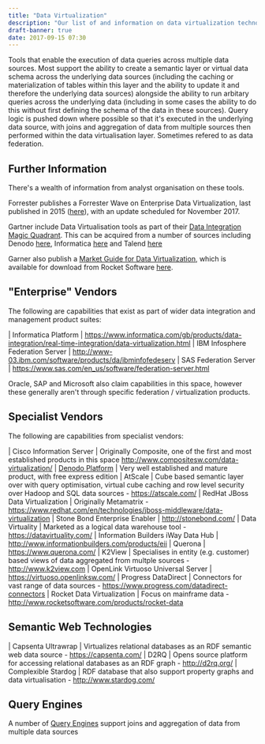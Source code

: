 ```yaml
---
title: "Data Virtualization"
description: "Our list of and information on data virtualization technologies, including Informatica, IBM, SAS, Cisco and Denodo technologies and alternatives to these."
draft-banner: true
date: 2017-09-15 07:30
---
```

Tools that enable the execution of data queries across multiple data sources.  Most support the ability to create a semantic layer or virtual data schema across the underlying data sources (including the caching or materialization of tables within this layer and the ability to update it and therefore the underlying data sources) alongside the ability to run arbitary queries across the underlying data (including in some cases the ability to do this without first defining the schema of the data in these sources).  Query logic is pushed down where possible so that it's executed in the underlying data source, with joins and aggregation of data from multiple sources then performed within the data virtualisation layer.  Sometimes refered to as data federation.
<!--more-->

## Further Information

There's a wealth of information from analyst organisation on these tools.

Forrester publishes a Forrester Wave on Enterprise Data Virtualization, last published in 2015 ([here](https://www.forrester.com/report/The+Forrester+Wave+Enterprise+Data+Virtualization+Q1+2015/-/E-RES117844)), with an update scheduled for November 2017.

Gartner include Data Virtualisation tools as part of their [Data Integration Magic Quadrant](https://www.gartner.com/doc/3777464/magic-quadrant-data-integration-tools).  This can be acquired from a number of sources including Denodo [here](https://www.denodo.com/en/page/2017-gartner-magic-quadrant-data-integration-tools), Informatica [here](https://www.informatica.com/gb/data-integration-magic-quadrant.html) and Talend [here](https://info.talend.com/gartnermqdi.html)

Garner also publish a [Market Guide for Data Virtualization](https://www.gartner.com/doc/3778873/market-guide-data-virtualization), which is available for download from Rocket Software [here](http://info.rocketsoftware.com/rocket-data-virtualization-gartner-report.html).

## "Enterprise" Vendors

The following are capabilities that exist as part of wider data integration and management product suites:

| Informatica Platform | <https://www.informatica.com/gb/products/data-integration/real-time-integration/data-virtualization.html>
| IBM Infosphere Federation Server | <http://www-03.ibm.com/software/products/da/ibminfofedeserv>
| SAS Federation Server | <https://www.sas.com/en_us/software/federation-server.html>

Oracle, SAP and Microsoft also claim capabilities in this space, however these generally aren't through specific federation / virtualization products.

## Specialist Vendors

The following are capabilities from specialist vendors:

| Cisco Information Server | Originally Composite, one of the first and most established products in this space <http://www.compositesw.com/data-virtualization/>
| [Denodo Platform](/technologies/denodo-platform/) | Very well established and mature product, with free express edition
| AtScale | Cube based semantic layer over with query optimisation, virtual cube caching and row level security over Hadoop and SQL data sources - <https://atscale.com/>
| RedHat JBoss Data Virtualization | Originally Metamatrix - <https://www.redhat.com/en/technologies/jboss-middleware/data-virtualization>
| Stone Bond Enterprise Enabler | <http://stonebond.com/>
| Data Virtuality | Marketed as a logical data warehouse tool - <https://datavirtuality.com/>
| Information Builders iWay Data Hub | <http://www.informationbuilders.com/products/eii>
| Querona | <https://www.querona.com/>
| K2View | Specialises in entity (e.g. customer) based views of data aggregated from multple sources - <http://www.k2view.com>
| OpenLink Virtuoso Universal Server | <https://virtuoso.openlinksw.com/>
| Progress DataDirect | Connectors for vast range of data sources - <https://www.progress.com/datadirect-connectors>
| Rocket Data Virtualization | Focus on mainframe data - <http://www.rocketsoftware.com/products/rocket-data>

## Semantic Web Technologies

| Capsenta Ultrawrap | Virtualizes relational databases as an RDF semantic web data source - <https://capsenta.com/>
| D2RQ | Opens source platform for accessing relational databases as an RDF graph - <http://d2rq.org/>
| Complexible Stardog | RDF database that also support property graphs and data virtualisation - <http://www.stardog.com/>

## Query Engines

A number of [Query Engines](/tech-categories/query-engines/) support joins and aggregation of data from multiple data sources